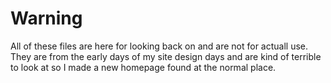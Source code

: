 # Warning
All of these files are here for looking back on and are not for actuall use. 
They are from the early days of my site design days and are kind of terrible to look at so I made a new homepage found at the normal place.
